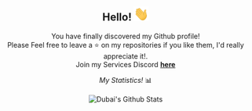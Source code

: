 <div align="center">
<h2> Hello! <img src="https://github.com/ABSphreak/ABSphreak/blob/master/gifs/Hi.gif" width="30px"></h2>
</div>

<div align="center">

You have finally discovered my Github profile! <br>
Please Feel free to leave a ⭐ on my repositories if you like them, I'd really appreciate it!. <br>
Join my Services Discord <a href="https://discord.gg/Rxb79WPTap"><b>here</b></a><br>

<i>My Statistics!</i> 📊

</div>

<div align="center">

<img align="center" src="https://github-readme-stats.vercel.app/api?username=GamerRealm&include_all_commits=true&count_private=true&show_icons=true&line_height=20&title_color=7A7ADB&icon_color=2234AE&text_color=D3D3D3&bg_color=0,000000,130F40" alt="Dubai's Github Stats">
</div>
